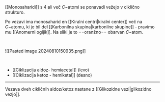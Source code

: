 [[Monosaharidi]] s 4 ali več $C-$atomi se ponavadi vežejo v ciklično strukturo. 

Po vezavi ima monosaharid en [[Kiralni centri|kiralni center]] več na $C-$atomu, ki je bil del [[Karbonilna skupina|karbonilne skupine]] - pravimo mu [[Anomerni ogljik]]. Na sliki je to ==oranžno== obarvan $C-$atom.

<br>

![[Pasted image 20240810150935.png]]

<br>

- [[Ciklizacija aldoz- hemiacetal]] (levo)
- [[Ciklizacija ketoz - hemiketal]] (desno)

---

Vezava dveh cikličnih aldoz/ketoz nastane z [[Glikozidne vezi|glikozidno vezjo]].
